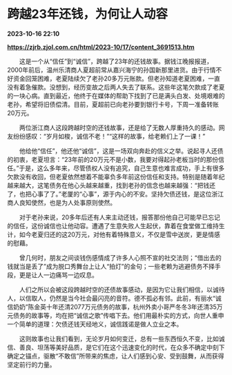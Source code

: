 # 跨越23年还钱，为何让人动容

**2023-10-16 22:10**

**https://zjrb.zjol.com.cn/html/2023-10/17/content_3691513.htm**

　　这是一个从“信任”到“诚信”，跨越了23年的还钱故事。据钱江晚报报道，2000年前后，温州乐清商人夏超前常从嘉兴海宁的孙国新那里进货。由于行情不好资金回笼困难，老夏陆续欠了老孙20多万元账款。但老孙知道老夏困难，一直没有着急催款。没想到，经历变故之后两人失去了联系。这些年这笔欠款成了老夏的一块心病。直到最近，他终于在媒体的帮助下找到了已是满头白发、处境艰难的老孙，希望将旧债偿清。目前，夏超前已向老孙要到银行卡号，下周一准备转账20万元。

　　两位浙江商人这段跨越时空的还钱故事，还是给了无数人厚重持久的感动。网友纷纷感叹：“岁月如梭，诚信不老！”“这样的故事，给老赖们上了一课！”

　　他给他“信任”，他还他“诚信”，这是一场双向奔赴的信义之举。说起寻人还债的初衷，老夏坦言：“23年前的20万元不是小数，我要对得起孙老板当时的那份信任。”于是，这么多年来，尽管债权人没有追究，自己生意也难言成功，手上有很多欠款没有收回，但老夏依然想着不能辜负多年前这份信任和支持。特别是随着年纪越来越大，这笔债务在他心头越来越重，找到老孙的信念也越来越强：“把钱还了，也把心事了了。”老厦的“心事”，源于内心的不安。坚持欠债还钱，是这位浙江商人良知使然，也是为人处事原则使然。

　　对于老孙来说，20多年后还有人来主动还钱，报答那份他自己可能早已忘记的信任，这份诚信也让他动容。遭遇了生意失败人生起伏，靠着在食堂做工维持生计，如今老夏归还的这20万元，对他有着特殊意义，不仅是雪中送炭，更是情感的慰藉。

　　曾几何时，朋友之间谈钱伤感情成了许多人心照不宣的社交法则；“借出去的钱就当是丢了”成为脱口秀舞台上让人“拍灯”的金句；一些老赖为逃避债务不择手段，更是让人一边痛骂一边叹息。

　　人们之所以会被这段跨越时空的还债故事感动，是因为它让我们相信，以诚待人，以信取人，仍然是当今社会最闪亮的音符。德不孤必有邻。此前，有丽水“诚信奶奶”陈金英十年还清2077万元债务的故事，杭州外卖小哥严冬冬3年还清35万元债务的故事等，均在把“诚信之歌”传唱下去。他们用最朴实的方式，向世人重申一个简单的道理：欠债还钱天经地义，诚信践诺是做人立业之本。

　　这则故事也让我们看到，无论岁月如何变迁，总有一些东西恒久不变，比如诚信、善良、坦荡等美好品质，是它们在这个迅速变化的时代，在众多不确定中刻下确定之锚点，驱散“不敢信”所带来的焦虑，让人们感到心安、受到鼓舞，从而获得坚定前行的力量。